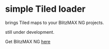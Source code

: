 <h1> simple Tiled loader </h1>
<p>
brings Tiled maps to your BlitzMAX NG projects.
</p>

<p>
still under development.
</p>

<p>
Get BlitzMAX NG <a href="https://blitzmax.org/">here</a>
</p>